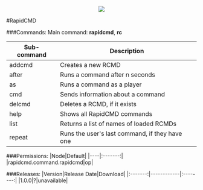 <p align="center">
  <img src="https://raw.githubusercontent.com/Gamecrafter/PocketMine-Plugins/master/RapidCMD/images/icon.png?raw=true"/>
</p>
#RapidCMD

###Commands:
Main command: **rapidcmd**, **rc**

|Sub-command|Description|
|-----------|-----------|
|addcmd|Creates a new RCMD|
|after|Runs a command after n seconds|
|as|Runs a command as a player|
|cmd|Sends information about a command|
|delcmd|Deletes a RCMD, if it exists|
|help|Shows all RapidCMD commands|
|list|Returns a list of names of loaded RCMDs|
|repeat|Runs the user's last command, if they have one|

###Permissions:
|Node|Default|
|----|:-------:|
|rapidcmd.command.rapidcmd|op|

###Releases:
|Version|Release Date|Download|
|:-------:|------------|:--------:|
|1.0.0|?|unavailable|